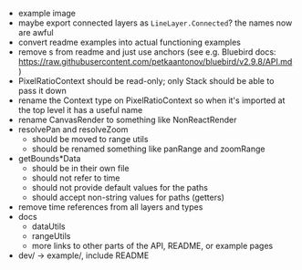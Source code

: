 - example image
- maybe export connected layers as `LineLayer.Connected`? the names now are awful
- convert readme examples into actual functioning examples
- remove <a>s from readme and just use anchors (see e.g. Bluebird docs: https://raw.githubusercontent.com/petkaantonov/bluebird/v2.9.8/API.md)
- PixelRatioContext should be read-only; only Stack should be able to pass it down
- rename the Context type on PixelRatioContext so when it's imported at the top level it has a useful name
- rename CanvasRender to something like NonReactRender
- resolvePan and resolveZoom
  - should be moved to range utils
  - should be renamed something like panRange and zoomRange
- getBounds*Data
  - should be in their own file
  - should not refer to time
  - should not provide default values for the paths
  - should accept non-string values for paths (getters)
- remove time references from all layers and types
- docs
  - dataUtils
  - rangeUtils
  - more links to other parts of the API, README, or example pages
- dev/ -> example/, include README
